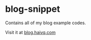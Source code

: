 # blog-snippet
Contains all of my blog example codes.

Visit it at [blog.haivq.com](blog.haivq.com)
